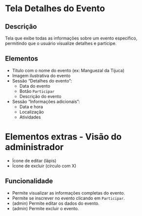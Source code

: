 # Tela Detalhes do Evento

## Descrição

Tela que exibe todas as informações sobre um evento específico, permitindo que o usuário visualize detalhes e participe.

## Elementos

- Título com o nome do evento (ex: Manguezal da Tijuca)
- Imagem ilustrativa do evento
- Sessão “Detalhes do evento”:
  - Data do evento
  - Botão `Participar`
  - Descrição do evento
- Sessão “Informações adicionais”:
  - Data e hora
  - Localização
  - Atividades

# Elementos extras - Visão do administrador

- Ícone de editar (lápis)
- Ícone de excluir (círculo com X)

## Funcionalidade

- Permite visualizar as informações completas do evento.
- Permite se inscrever no evento clicando em `Participar`.
- (admin) Permite editar os dados do evento.
- (admin) Permite excluir o evento.